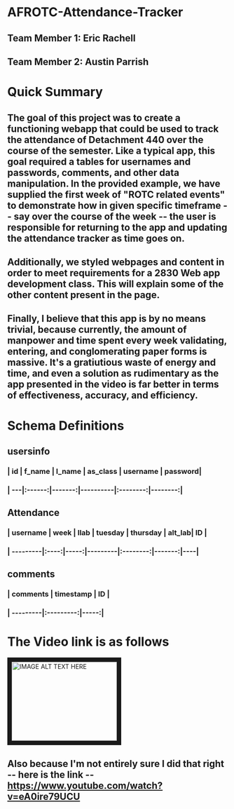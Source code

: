 # AFROTC-Attendance-Tracker
## Team Member 1: Eric Rachell
## Team Member 2: Austin Parrish

# Quick Summary

## The goal of this project was to create a functioning webapp that could be used to track the attendance of Detachment 440 over the course of the semester. Like a typical app, this goal required a tables for usernames and passwords, comments, and other data manipulation. In the provided example, we have supplied the first week of "ROTC related events" to demonstrate how in given specific timeframe -- say over the course of the week -- the user is responsible for returning to the app and updating the attendance tracker as time goes on.

## Additionally, we styled webpages and content in order to meet requirements for a 2830 Web app development class. This will explain some of the other content present in the page.

## Finally, I believe that this app is by no means trivial, because currently, the amount of manpower and time spent every week validating, entering, and conglomerating paper forms is massive. It's a gratiutious waste of energy and time, and even a solution as rudimentary as the app presented in the video is far better in terms of effectiveness, accuracy, and efficiency.

# Schema Definitions

## usersinfo

### | id | f_name | l_name | as_class | username | password|
### | ---|:------:|-------:|----------|:--------:|--------:|

## Attendance

### | username | week | llab | tuesday | thursday | alt_lab| ID |
### | ---------|:----:|-----:|---------|:--------:|-------:|----|


## comments

### | comments | timestamp | ID   |
### | ---------|:---------:|-----:|


# The Video link is as follows
<a href="http://www.youtube.com/watch?feature=player_embedded&v=watch?v=eA0ire79UCU
" target="_blank"><img src="http://img.youtube.com/vi/watch?v=eA0ire79UCU/0.jpg" 
alt="IMAGE ALT TEXT HERE" width="240" height="180" border="10" /></a>

## Also because I'm not entirely sure I did that right -- here is the link -- https://www.youtube.com/watch?v=eA0ire79UCU